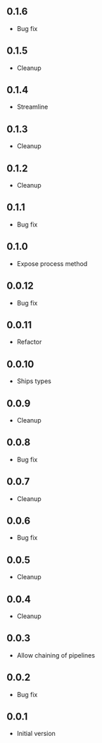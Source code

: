 ## 0.1.6

-   Bug fix

## 0.1.5

-   Cleanup

## 0.1.4

-   Streamline

## 0.1.3

-   Cleanup

## 0.1.2

-   Cleanup

## 0.1.1

-   Bug fix

## 0.1.0

-   Expose process method

## 0.0.12

-   Bug fix

## 0.0.11

-   Refactor

## 0.0.10

-   Ships types

## 0.0.9

-   Cleanup

## 0.0.8

-   Bug fix

## 0.0.7

-   Cleanup

## 0.0.6

-   Bug fix

## 0.0.5

-   Cleanup

## 0.0.4

-   Cleanup

## 0.0.3

-   Allow chaining of pipelines

## 0.0.2

-   Bug fix

## 0.0.1

-   Initial version
